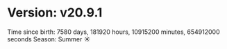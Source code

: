 # Version: v20.9.1
Time since birth: 7580 days, 181920 hours, 10915200 minutes, 654912000 seconds
Season: Summer ☀️
